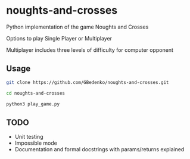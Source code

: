 # noughts-and-crosses

Python implementation of the game Noughts and Crosses

Options to play Single Player or Multiplayer

Multiplayer includes three levels of difficulty for computer opponent

## Usage

```bash
git clone https://github.com/GBedenko/noughts-and-crosses.git

cd noughts-and-crosses

python3 play_game.py
```

## TODO

* Unit testing
* Impossible mode
* Documentation and formal docstrings with params/returns explained
